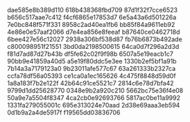 dae585e8b389d110
618b438368fbd709
87d1f32f7cce6523
b656c517aae7c412
f4cf6865e17853d7
6e5a43a6d501226a
7e0bc848f571f331
8958c2ad40ea1fb6
bb85f84a9611eb92
4e86e0e57aaf2066
d7e4ea856e8feeaf
b87640ce0462718d
6bee427e56c12027
2938a306bf538d87
fb76b6873b492ade
c800098951f21551
3bd0da2198500615
64ca0d7f296a2d3d
f81d7ad87d27b43b
df5fe62c02f9f98b
6507a5e19eacb1c7
90bb9e41859a40d5
a5e19f80ddc5e3ee
1330b2ef5bf1a91b
7b14a3a7179123a0
9b23011afe577c67
63a261333b2327ca
ccfa78df56a05393
ce1ca0a1ec165626
4c475f8848d59d0f
1a8a183f7b2e122f
42b64c91ce5521c7
2814c6e78d7bfa42
9799d1dd25628770
0348e9b2a920c210
5662bc75e36f4e08
50a9e7a5504f8347
4ca2cb0e92693766
5817ac0be11a9992
1331fa279055001c
695e313024e70aad
2d38e69aaa3eb594
0d1b9a2a4de5917f
f19565dd03836706
